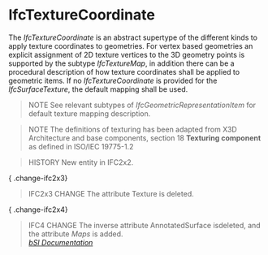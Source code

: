 IfcTextureCoordinate
====================
The _IfcTextureCoordinate_ is an abstract supertype of the different kinds to
apply texture coordinates to geometries. For vertex based geometries an
explicit assignment of 2D texture vertices to the 3D geometry points is
supported by the subtype _IfcTextureMap_, in addition there can be a
procedural description of how texture coordinates shall be applied to
geometric items. If no _IfcTextureCoordinate_ is provided for the
_IfcSurfaceTexture_, the default mapping shall be used.  
  
> NOTE  See relevant subtypes of _IfcGeometricRepresentationItem_ for default
> texture mapping description.  
  
> NOTE  The definitions of texturing has been adapted from X3D Architecture
> and base components, section 18 **Texturing component** as defined in
> ISO/IEC 19775-1.2  
  
> HISTORY  New entity in IFC2x2.  
  
{ .change-ifc2x3}  
> IFC2x3 CHANGE  The attribute Texture is deleted.  
  
{ .change-ifc2x4}  
> IFC4 CHANGE  The inverse attribute AnnotatedSurface isdeleted, and the
> attribute _Maps_ is added.  
[ _bSI
Documentation_](https://standards.buildingsmart.org/IFC/DEV/IFC4_2/FINAL/HTML/schema/ifcpresentationappearanceresource/lexical/ifctexturecoordinate.htm)


